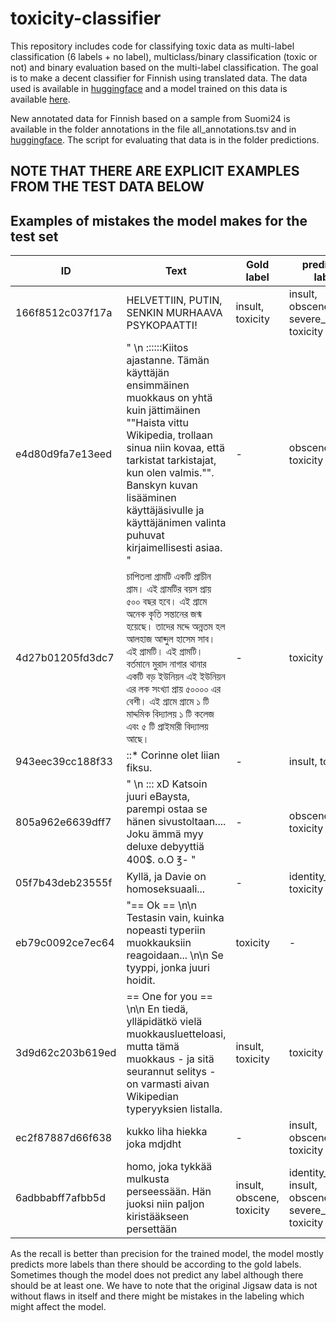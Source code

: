 # toxicity-classifier

This repository includes code for classifying toxic data as multi-label classification (6 labels + no label), multiclass/binary classification (toxic or not) and binary evaluation based on the multi-label classification. The goal is to make a decent classifier for Finnish using translated data. The data used is available in [huggingface](https://huggingface.co/datasets/TurkuNLP/wikipedia-toxicity-data-fi) and a model trained on this data is available [here](https://huggingface.co/TurkuNLP/bert-large-finnish-cased-toxicity). 

New annotated data for Finnish based on a sample from Suomi24 is available in the folder annotations in the file all_annotations.tsv and in [huggingface](https://huggingface.co/datasets/TurkuNLP/Suomi24-toxicity-annotated). The script for evaluating that data is in the folder predictions.


## NOTE THAT THERE ARE EXPLICIT EXAMPLES FROM THE TEST DATA BELOW



## Examples of mistakes the model makes for the test set

| ID | Text | Gold label | predicted label |
| -- | ---- | ---------- | --------------- |
| 166f8512c037f17a | HELVETTIIN, PUTIN, SENKIN MURHAAVA PSYKOPAATTI! | insult, toxicity | insult, obscene, severe_toxicity, toxicity |
| e4d80d9fa7e13eed | \" \n ::::::Kiitos ajastanne.  Tämän käyttäjän ensimmäinen muokkaus on yhtä kuin jättimäinen \"\"Haista vittu Wikipedia, trollaan sinua niin kovaa, että tarkistat tarkistajat, kun olen valmis.\"\". Banskyn kuvan lisääminen käyttäjäsivulle ja käyttäjänimen valinta puhuvat kirjaimellisesti asiaa.   \" | - | obscene, toxicity |
| 4d27b01205fd3dc7 | চাপিতলা গ্রামটি একটি প্রাচীন গ্রাম। এই গ্রামটির বয়স প্রায় ৫০০ বছর হবে। এই গ্রামে অনেক কৃতি সন্তানের জন্ম হয়েছে। তাদের মদ্দে অন্নতম হল আলহাজ আব্দুল হাসেম সাব। এই গ্রামটি। এই গ্রামটি। বর্তমানে মুরাদ নাগার থানার একটি বড় ইউনিয়ন এই ইউনিয়ন এর লক সংখ্যা প্রায় ৫০০০০ এর বেশী। এই গ্রামে গ্রামে ১ টি মাদ্দমিক বিদ্যালয় ১ টি কলেজ এবং ৫ টি প্রাইমারী বিদ্যালয় আছে। | - | toxicity |
| 943eec39cc188f33 | ::* Corinne olet liian fiksu. | - | insult, toxicity |
| 805a962e6639dff7 | \" \n ::: xD Katsoin juuri eBaysta, parempi ostaa se hänen sivustoltaan.... Joku ämmä myy deluxe debyyttiä 400$. o.O ℥- \" | - | obscene, toxicity |
| 05f7b43deb23555f | Kyllä, ja Davie on homoseksuaali... | - | identity_attack, toxicity |
| eb79c0092ce7ec64 | "== Ok == \n\n Testasin vain, kuinka nopeasti typeriin muokkauksiin reagoidaan... \n\n  Se tyyppi, jonka juuri hoidit. | toxicity | - |
| 3d9d62c203b619ed | == One for you == \n\n En tiedä, ylläpidätkö vielä muokkausluetteloasi, mutta tämä muokkaus - ja sitä seurannut selitys - on varmasti aivan Wikipedian typeryyksien listalla. | insult, toxicity | toxicity |
| ec2f87887d66f638 | kukko liha hiekka joka mdjdht | - | insult, obscene, toxicity |
| 6adbbabff7afbb5d | homo, joka tykkää mulkusta perseessään. Hän juoksi niin paljon kiristääkseen persettään | insult, obscene, toxicity | identity_attack, insult, obscene, severe_toxicity, toxicity |

As the recall is better than precision for the trained model, the model mostly predicts more labels than there should be according to the gold labels. Sometimes though the model does not predict any label although there should be at least one. We have to note that the original Jigsaw data is not without flaws in itself and there might be mistakes in the labeling which might affect the model.